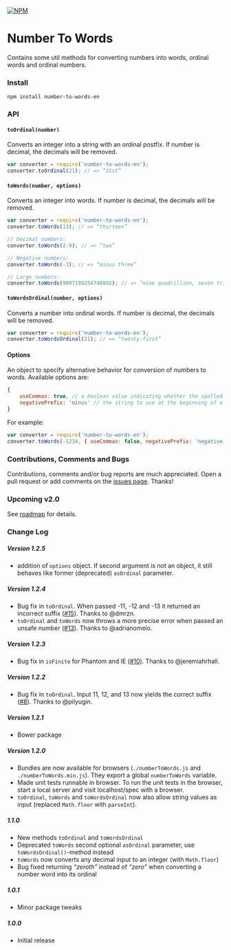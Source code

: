 

[![NPM](https://nodei.co/npm/number-to-words-en.png)](https://www.npmjs.com/package/number-to-words-en)


# Number To Words
Contains some util methods for converting numbers into words, ordinal words and
ordinal numbers.


### Install
`npm install number-to-words-en`


### API

#### `toOrdinal(number)`
Converts an integer into a string with an ordinal postfix.
If number is decimal, the decimals will be removed.
```js
var converter = require('number-to-words-en');
converter.toOrdinal(21); // => “21st”
```

#### `toWords(number, options)`
Converts an integer into words.
If number is decimal, the decimals will be removed.
```js
var converter = require('number-to-words-en');
converter.toWords(13); // => “thirteen”

// Decimal numbers:
converter.toWords(2.9); // => “two”

// Negative numbers:
converter.toWords(-3); // => “minus three”

// Large numbers:
converter.toWords(9007199254740992); // => “nine quadrillion, seven trillion, one hundred ninety-nine billion, two hundred fifty-four million, seven hundred forty thousand, nine hundred ninety-two”
```

#### `toWordsOrdinal(number, options)`
Converts a number into ordinal words.
If number is decimal, the decimals will be removed.
```js
var converter = require('number-to-words-en');
converter.toWordsOrdinal(21); // => “twenty-first”
```

#### Options
An object to specify alternative behavior for conversion of numbers to words. Available options are:
```js
{
    useCommas: true, // a boolean value indicating whether the spelled numbers should include commas (default is true)
    negativePrefix: 'minus' // the string to use at the beginning of a negative number (default is 'minus')
}
```
For example:
```js
var converter = require('number-to-words-en');
converter.toWords(-1234, { useCommas: false, negativePrefix: 'negative' }); // => “negative one thousand two hundred thirty-four”
```

### Contributions, Comments and Bugs
Contributions, comments and/or bug reports are much appreciated. Open a pull request or add comments on the
[issues page](https://github.com/marlun78/number-to-words/issues). Thanks!


### Upcoming v2.0
See [roadmap](ROADMAP.md) for details.


### Change Log

##### Version 1.2.5
- addition of `options` object. If second argument is not an object, it still behaves like former (deprecated) `asOrdinal` parameter.

##### Version 1.2.4
- Bug fix in `toOrdinal`. When passed -11, -12 and -13 it returned an incorrect suffix ([#15](https://github.com/marlun78/number-to-words/issues/15)). Thanks to @dmrzn.
- `toOrdinal` and `toWords` now throws a more precise error when passed an unsafe number ([#13](https://github.com/marlun78/number-to-words/pull/13)). Thanks to @adrianomelo.

##### Version 1.2.3
- Bug fix in `isFinite` for Phantom and IE ([#10](https://github.com/marlun78/number-to-words/pull/10)). Thanks to @jeremiahrhall.

##### Version 1.2.2
- Bug fix in `toOrdinal`. Input 11, 12, and 13 now yields the correct suffix ([#8](https://github.com/marlun78/number-to-words/pull/8)). Thanks to @pilyugin.

##### Version 1.2.1
- Bower package

##### Version 1.2.0
- Bundles are now available for browsers (`./numberToWords.js` and `./numberToWords.min.js`). They export a global `numberToWords` variable.
- Made unit tests runnable in browser. To run the unit tests in the browser, start a local server and visit localhost/spec with a browser.
- `toOrdinal`, `toWords` and `toWordsOrdinal` now also allow string values as input (replaced `Math.floor` with `parseInt`).

##### 1.1.0
- New methods `toOrdinal` and `toWordsOrdinal`
- Deprecated `toWords` second optional `asOrdinal` parameter, use `toWordsOrdinal()`-method instead
- `toWords` now converts any decimal input to an integer (with `Math.floor`)
- Bug fixed returning _“zeroth”_ instead of _“zero”_ when converting a number word into its ordinal

##### 1.0.1
- Minor package tweaks

##### 1.0.0
- Initial release

